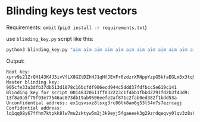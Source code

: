 # Blinding keys test vectors

Requirements: `embit` (`pip3 install -r requirements.txt`)

use `blinding_key.py` script like this:

```sh
python3 blinding_key.py "aim aim aim aim aim aim aim aim aim aim aim aim" "00148320611ff032223c1f4bb1fbbd2291fd2b3f43d9"
```

Output:
```
Root key: xprv9s21ZrQH143K4J3ivVfLX8GZtDZhHJ1qHfJEvFr6zdzrXRNppYzpG5kfaEGLm3x3tq98v3k1SW5RCQHoP9oXP1TsdL35apbwsE9JrpeQd94
Master blinding key: 905cfe33a3dfb37db513d1078c16bcfdf906ecd944c5ddd37fdfbcc5e619c141
Blinding key for script 00148320611ff032223c1f4bb1fbbd2291fd2b3f43d9: 13f8a9a5f79f93e77546ac073db19ab9506eefe2af871c2fab0ed382f1bdd53a
Unconfidential address: ex1qsvsxz8lsxg3rc86tk8am6g53l54n7s7ezrcagj
Confidential address: lq1qq08y67ffhm7ktpkk8lw7mu2zktyw5m2j3k9eyj5fgaeeek3g29zrdqeqvy0lqv3z8s05hv0mh53frlft8apajw5m4m3mtgwfx
```
